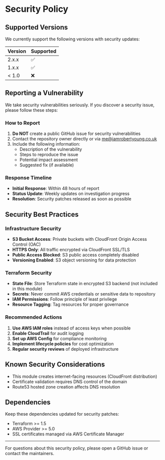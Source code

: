# Security Policy

## Supported Versions

We currently support the following versions with security updates:

| Version | Supported          |
| ------- | ------------------ |
| 2.x.x   | :white_check_mark: |
| 1.x.x   | :white_check_mark: |
| < 1.0   | :x:                |

## Reporting a Vulnerability

We take security vulnerabilities seriously. If you discover a security issue, please follow these steps:

### How to Report

1. **Do NOT** create a public GitHub issue for security vulnerabilities
2. Contact the repository owner directly or via [me@iamrobertyoung.co.uk](mailto:me@iamrobertyoung.co.uk)
3. Include the following information:
   - Description of the vulnerability
   - Steps to reproduce the issue
   - Potential impact assessment
   - Suggested fix (if available)

### Response Timeline

- **Initial Response**: Within 48 hours of report
- **Status Update**: Weekly updates on investigation progress
- **Resolution**: Security patches released as soon as possible

## Security Best Practices

### Infrastructure Security

- **S3 Bucket Access**: Private buckets with CloudFront Origin Access Control (OAC)
- **HTTPS Only**: All traffic encrypted via CloudFront SSL/TLS
- **Public Access Blocked**: S3 public access completely disabled
- **Versioning Enabled**: S3 object versioning for data protection

### Terraform Security

- **State File**: Store Terraform state in encrypted S3 backend (not included in this module)
- **Secrets**: Never commit AWS credentials or sensitive data to repository
- **IAM Permissions**: Follow principle of least privilege
- **Resource Tagging**: Tag resources for proper governance

### Recommended Actions

1. **Use AWS IAM roles** instead of access keys when possible
2. **Enable CloudTrail** for audit logging
3. **Set up AWS Config** for compliance monitoring
4. **Implement lifecycle policies** for cost optimization
5. **Regular security reviews** of deployed infrastructure

## Known Security Considerations

- This module creates internet-facing resources (CloudFront distribution)
- Certificate validation requires DNS control of the domain
- Route53 hosted zone creation affects DNS resolution

## Dependencies

Keep these dependencies updated for security patches:

- Terraform >= 1.5
- AWS Provider >= 5.0
- SSL certificates managed via AWS Certificate Manager

---

For questions about this security policy, please open a GitHub issue or contact the maintainers.
